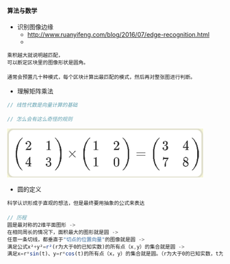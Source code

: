 #### 算法与数学

* 识别图像边缘
  * http://www.ruanyifeng.com/blog/2016/07/edge-recognition.html
  * 

```js
乘积越大就说明越匹配，
可以断定区块里的图像形状是圆角。

通常会预置几十种模式，每个区块计算出最匹配的模式，然后再对整张图进行判断。
```

* 理解矩阵乘法

```js
// 线性代数是向量计算的基础

// 怎么会有这么奇怪的规则
```

![](/assets/matrix-mul.png)

* 圆的定义

```js
科学认识形成于直观的想法，但是最终要用抽象的公式来表达

// 历程
圆是最对称的2维平面图形 ->
在相同周长的情况下，面积最大的图形就是圆 ->
任意一条切线，都垂直于"切点的位置向量"的图像就是圆 ->
满足公式x²+y²=r²(r为大于0的已知实数)的所有点（x,y）的集合就是圆 ->
满足x=r*sin(t)、y=r*cos(t)的所有点（x，y）的集合就是圆。（r为大于0的已知实数，t为任意实数。） // 参数方程式
```



